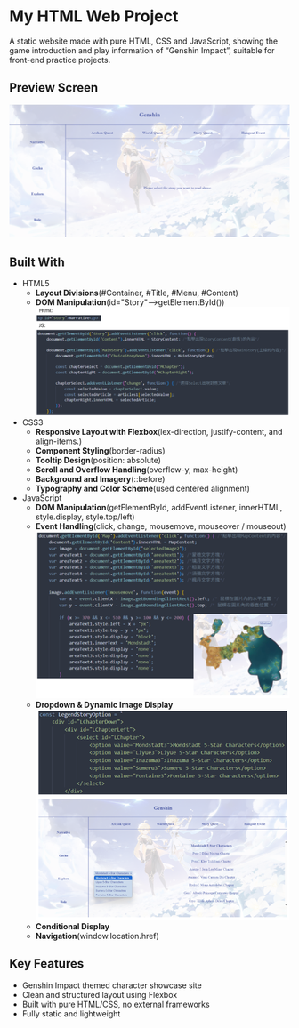 # My HTML Web Project
A static website made with pure HTML, CSS and JavaScript, showing the game introduction and play information of “Genshin Impact”, suitable for front-end practice projects.
## Preview Screen
![Screenshot](images/home.png)
## Built With
- HTML5
  - **Layout Divisions**(#Container, #Title, #Menu, #Content)
  - **DOM Manipulation**(id="Story"-->getElementById())
    ![Screenshot](images/narrative_code.png)
- CSS3
  - **Responsive Layout with Flexbox**(lex-direction, justify-content, and align-items.)
  - **Component Styling**(border-radius)
  - **Tooltip Design**(position: absolute)
  - **Scroll and Overflow Handling**(overflow-y, max-height)
  - **Background and Imagery**(::before)
  - **Typography and Color Scheme**(used centered alignment)
- JavaScript
  - **DOM Manipulation**(getElementById, addEventListener, innerHTML, style.display, style.top/left)
  - **Event Handling**(click, change, mousemove, mouseover / mouseout)
    ![Screenshot](images/mousemove_code.png)
  - **Dropdown & Dynamic Image Display**
    ![Screenshot](images/storyquest_code.png)
  - **Conditional Display**
  - **Navigation**(window.location.href)
## Key Features
- Genshin Impact themed character showcase site
- Clean and structured layout using Flexbox
- Built with pure HTML/CSS, no external frameworks
- Fully static and lightweight
